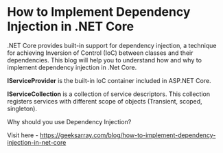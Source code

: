 # How to Implement Dependency Injection in .NET Core

.NET Core provides built-in support for dependency injection, a technique for achieving Inversion of Control (IoC) between classes and their dependencies. This blog will help you to understand how and why to implement dependency injection in .Net Core.

**IServiceProvider** is the built-in IoC container included in ASP.NET Core.

**IServiceCollection** is a collection of service descriptors. This collection registers services with different scope of objects (Transient, scoped, singleton).

Why should you use Dependency Injection?

Visit here - https://geeksarray.com/blog/how-to-implement-dependency-injection-in-net-core



